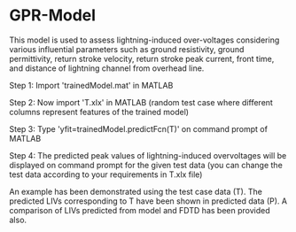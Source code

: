# GPR-Model
This model is used to assess lightning-induced over-voltages considering various influential parameters such as ground resistivity, ground permittivity, return stroke velocity, return stroke peak current, front time, and distance of lightning channel from overhead line.

Step 1: Import 'trainedModel.mat' in MATLAB 

Step 2: Now import 'T.xlx' in MATLAB (random test case where different columns represent features of the trained model)

Step 3: Type 'yfit=trainedModel.predictFcn(T)' on command prompt of MATLAB

Step 4: The predicted peak values of lightning-induced overvoltages will be displayed on command prompt for the given test data (you can change the test data according to your requirements in T.xlx file)

An example has been demonstrated using the test case data (T). The predicted LIVs corresponding to T have been shown in predicted data (P). A comparison of LIVs predicted from model and FDTD has been provided also. 
